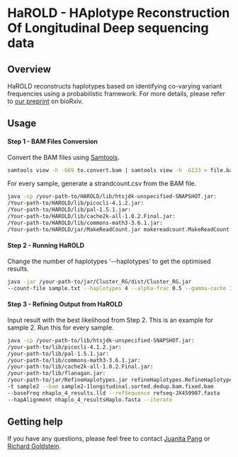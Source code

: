 # HaROLD - HAplotype Reconstruction Of Longitudinal Deep sequencing data

## Overview
HaROLD reconstructs haplotypes based on identifying co-varying variant frequencies using a probabilistic framework. For more details, please refer to [our preprint](https://www.biorxiv.org/content/10.1101/444877v2) on bioRxiv.

## Usage

#### Step 1 - BAM Files Conversion
Convert the BAM files using [Samtools](http://www.htslib.org).
```sh
samtools view -h -G69 to.convert.bam | samtools view -h -G133 > file.bam
```
For every sample, generate a strandcount.csv from the BAM file.
```sh
java -cp /your-path-to/HAROLD/lib/htsjdk-unspecified-SNAPSHOT.jar:
/Your-path-to/HAROLD/lib/picocli-4.1.2.jar:
/Your-path-to/HAROLD/lib/pal-1.5.1.jar:
/Your-path-to/HAROLD/lib/cache2k-all-1.0.2.Final.jar:
/Your-path-to/HAROLD/lib/commons-math3-3.6.1.jar:
/Your-path-to/HAROLD/jar/MakeReadCount.jar makereadcount.MakeReadCount file.bam
```

#### Step 2 - Running HaROLD
Change the number of haplotypes ‘--haplotypes’ to get the optimised results.
```sh
java -jar /your-path-to/jar/Cluster_RG/dist/Cluster_RG.jar
--count-file sample.txt --haplotypes 4 --alpha-frac 0.5 --gamma-cache 10000 -H -L --threads 4
```

#### Step 3 - Refining Output from HaROLD
Input result with the best likelihood from Step 2.
This is an example for sample 2. Run this for every sample.
```sh
java -cp /your-path-to/lib/htsjdk-unspecified-SNAPSHOT.jar:
/your-path-to/lib/picocli-4.1.2.jar:
/your-path-to/lib/pal-1.5.1.jar:
/your-path-to/lib/commons-math3-3.6.1.jar:
/your-path-to/lib/cache2k-all-1.0.2.Final.jar:
/your-path-to/lib/flanagan.jar:
/your-path-to/jar/RefineHaplotypes.jar refineHaplotypes.RefineHaplotypes
-t sample2 --bam sample2-1longitudinal.sorted.dedup.bam.fixed.bam
--baseFreq nhaplo_4_results.lld --refSequence refseq-JX459907.fasta
--hapAlignment nhaplo_4_resultsHaplo.fasta --iterate
```

## Getting help
If you have any questions, please feel free to contact [Juanita Pang](mailto:juanita.pang.16@ucl.ac.uk) or [Richard Goldstein](mailto:r.goldstein@ucl.ac.uk).
